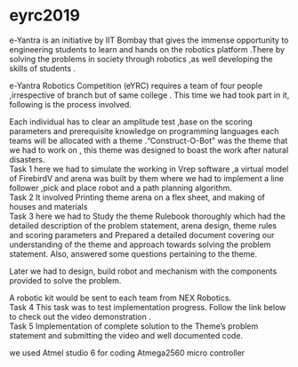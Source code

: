 # eyrc2019
e-Yantra is an initiative by IIT Bombay that gives the immense opportunity to engineering students to learn and hands on the robotics platform .There by solving the problems in society through robotics ,as well developing the skills of students .

e-Yantra Robotics Competition (eYRC) requires a team of four people ,irrespective of branch but of same college . This time we had took part in it, following is the process involved.

Each individual has to clear an amplitude test ,base on the scoring parameters and prerequisite knowledge on programming languages each teams will be allocated with a theme .“Construct-O-Bot” was the theme that we had to work on , this theme was designed to boast the work after natural disasters.
<br>Task 1
here we had to simulate the working in Vrep software ,a virtual model of FirebirdV and arena was built by them where we had to implement a line follower ,pick and place robot and a path planning algorithm.
<br>Task 2
It involved Printing theme arena on a flex sheet, and making of houses and materials
<br>Task 3
here we had to Study the theme Rulebook thoroughly which had the detailed description of the problem statement, arena design, theme rules and scoring parameters and Prepared a detailed document covering our understanding of the theme and approach towards solving the problem statement. Also, answered some questions pertaining to the theme.

Later we had to design, build robot and mechanism with the components provided to solve the problem.

A robotic kit would be sent to each team from NEX Robotics.
<br>Task 4
This task was to test implementation progress. Follow the link below to check out the video demonstration .
<br>Task 5
Implementation of complete solution to the Theme’s problem statement and submitting the video and well documented code.

we used Atmel studio 6 for coding Atmega2560 micro controller 
